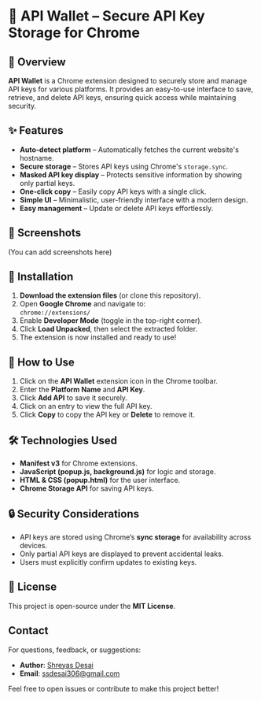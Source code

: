 # 🔑 API Wallet – Secure API Key Storage for Chrome  

## 📌 Overview  
**API Wallet** is a Chrome extension designed to securely store and manage API keys for various platforms. It provides an easy-to-use interface to save, retrieve, and delete API keys, ensuring quick access while maintaining security.  

## ✨ Features  
- **Auto-detect platform** – Automatically fetches the current website's hostname.  
- **Secure storage** – Stores API keys using Chrome's `storage.sync`.  
- **Masked API key display** – Protects sensitive information by showing only partial keys.  
- **One-click copy** – Easily copy API keys with a single click.  
- **Simple UI** – Minimalistic, user-friendly interface with a modern design.  
- **Easy management** – Update or delete API keys effortlessly.  

## 📸 Screenshots  
(You can add screenshots here)  

## 🚀 Installation  
1. **Download the extension files** (or clone this repository).  
2. Open **Google Chrome** and navigate to:  
   `chrome://extensions/`  
3. Enable **Developer Mode** (toggle in the top-right corner).  
4. Click **Load Unpacked**, then select the extracted folder.  
5. The extension is now installed and ready to use!  

## 📖 How to Use  
1. Click on the **API Wallet** extension icon in the Chrome toolbar.  
2. Enter the **Platform Name** and **API Key**.  
3. Click **Add API** to save it securely.  
4. Click on an entry to view the full API key.  
5. Click **Copy** to copy the API key or **Delete** to remove it.  

## 🛠️ Technologies Used  
- **Manifest v3** for Chrome extensions.  
- **JavaScript (popup.js, background.js)** for logic and storage.  
- **HTML & CSS (popup.html)** for the user interface.  
- **Chrome Storage API** for saving API keys.  

## 🔒 Security Considerations  
- API keys are stored using Chrome’s **sync storage** for availability across devices.  
- Only partial API keys are displayed to prevent accidental leaks.  
- Users must explicitly confirm updates to existing keys.  

## 📜 License  
This project is open-source under the **MIT License**.  


## Contact
For questions, feedback, or suggestions:
- **Author**: [Shreyas Desai](https://github.com/sias01)
- **Email**: ssdesai306@gmail.com

Feel free to open issues or contribute to make this project better!